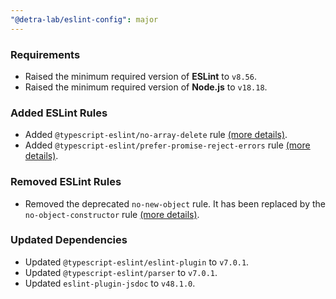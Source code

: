 ```yaml
---
"@detra-lab/eslint-config": major
---
```


### Requirements

- Raised the minimum required version of **ESLint** to `v8.56`.
- Raised the minimum required version of **Node.js** to `v18.18`.

### Added ESLint Rules

- Added `@typescript-eslint/no-array-delete` rule [(more details)](https://typescript-eslint.io/rules/no-array-delete).
- Added `@typescript-eslint/prefer-promise-reject-errors` rule [(more details)](https://typescript-eslint.io/rules/prefer-promise-reject-errors).

### Removed ESLint Rules

- Removed the deprecated `no-new-object` rule. It has been replaced by the `no-object-constructor` rule [(more details)](https://eslint.org/docs/latest/rules/no-object-constructor).

### Updated Dependencies

- Updated `@typescript-eslint/eslint-plugin` to `v7.0.1`.
- Updated `@typescript-eslint/parser` to `v7.0.1`.
- Updated `eslint-plugin-jsdoc` to `v48.1.0`.
